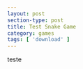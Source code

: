 ```yaml
---
layout: post
section-type: post
title: Test Snake Game
category: games
tags: [ 'download' ]
---
```


teste
